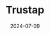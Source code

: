 ---  
layout: startup_page  
title: "Trustap"  
id: "trustap.com"  
permalink: "/trustaptrustap.com07092024/"  
website: "https://www.trustap.com/"  
funding_round: "Series A"  
funding_amount: "$5.5M"  
investors: "TX Ventures, SeedX, Partners Resolute, Aperture, MiddleGame Ventures, ACT VC, Atlantic Bridge, FurthrVC"  
about: "Trustap is a marketplace transaction platform that enables marketplaces to manage their transactions end-to-end, acting as the merchant of record and handling payments, logistics, and customer support. This increases margins and revenue for marketplaces by offering escrow-style payments and secure buyer-seller transactions. Trustap currently partners with marketplaces across 27 countries."  
markets: "Fintech, E-commerce, Mobile Payments, Payments, Transaction Processing"  
hq: "Cork, Munster, Ireland"  
founded_year: "2016"  
linkedin: "https://www.linkedin.com/company/trustap"  
twitter: "https://twitter.com/trustappayments"  
instagram: ""  
facebook: "https://www.facebook.com/TrustapPayments"  
crunchbase: "https://www.crunchbase.com/organization/trustap"  
pitchbook: "https://pitchbook.com/profiles/company/232405-48"  

date_display: "09-Jul-2024"  
date: "2024-07-09"

# SEO Optimization  
meta_title: "Trustap - Series A Funding ($5.5M)"  
meta_description: "Trustap, Trustap is a marketplace transaction platform that enables marketplaces to manage their transactions end-to-end, acting as the merchant of record and ..."  
meta_keywords: "Trustap, Fintech, E-commerce, Mobile Payments, Payments, Transaction Processing, Series A funding"  
canonical_url: "https://startup.projectstartups.com/trustaptrustap.com07092024/"  
---